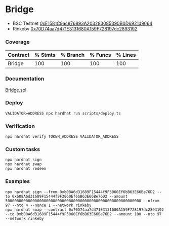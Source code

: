 # Bridge

* BSC Testnet [0xE1581C9ac876893A203283085390B0D6921d9664](https://testnet.bscscan.com/address/0xE1581C9ac876893A203283085390B0D6921d9664)
* Rinkeby [0x70D74aa7d471E3131680A159F728197dc2893192](https://rinkeby.etherscan.io/address/0x70D74aa7d471E3131680A159F728197dc2893192)

### Coverage

| Contract | % Stmts | % Branch | % Funcs | % Lines |
|----------|---------|----------|---------|---------|
| Bridge   | 100     | 100      | 100     | 100     |

### Documentation

[Bridge.sol](https://fedy1661.github.io/cross-network-bridge/#/contracts/Bridge.sol:Bridge)

### Deploy

```shell
VALIDATOR=ADDRESS npx hardhat run scripts/deploy.ts
```

### Verification

```shell
npx hardhat verify TOKEN_ADDRESS VALIDATOR_ADDRESS
```

### Custom tasks

```shell
npx hardhat sign
npx hardhat swap
npx hardhat redeem
```

### Examples

```shell
npx hardhat sign --from 0xb08A6d31689F15444f9F3060Ef6bB63E66Be76D2 --to 0xb08A6d31689F15444f9F3060Ef6bB63E66Be76D2 --amount 500000000000000000000000000000000000000000000000000000000000 --nfrom 97 --nto 4 --nonce 1 --network rinkeby
npx hardhat swap --contract 0x70D74aa7d471E3131680A159F728197dc2893192 --to 0xb08A6d31689F15444f9F3060Ef6bB63E66Be76D2 --amount 100 --nto 97 --network rinkeby
```
